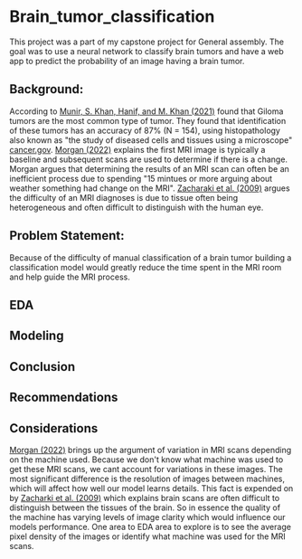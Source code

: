 # Brain_tumor_classification
This project was a part of my capstone project for General assembly. The goal was to use a neural network to classify brain tumors and have a web app to predict the probability of an image having a brain tumor.

## Background:

According to [Munir, S. Khan, Hanif, and M. Khan (2021)](https://www.ncbi.nlm.nih.gov/pmc/articles/PMC7794124/) found that Giloma tumors are the most common type of tumor. They found that identification of these tumors has an accuracy of 87% (N = 154), using histopathology also known as "the study of diseased cells and tissues using a microscope" [cancer.gov](https://www.cancer.gov/publications/dictionaries/cancer-terms/def/histopathology). [Morgan (2022)](https://www.cancer.gov/rare-brain-spine-tumor/blog/2022/neuroradiology) explains the first MRI image is typically a baseline and subsequent scans are used to determine if there is a change. Morgan argues that determining the results of an MRI scan can often be an inefficient process due to spending "15 mintues or more arguing about weather something had change on the MRI". [Zacharaki et al. (2009)](https://www.ncbi.nlm.nih.gov/pmc/articles/PMC2863141/) argues the difficulty of an MRI diagnoses is due to tissue often being heterogeneous and often difficult to distinguish with the human eye.


## Problem Statement:
Because of the difficulty of manual classification of a brain tumor building a classification model would greatly reduce the time spent in the MRI room and help guide the MRI process.

## EDA


## Modeling


## Conclusion


## Recommendations

## Considerations

[Morgan (2022)](https://www.cancer.gov/rare-brain-spine-tumor/blog/2022/neuroradiology) brings up the argument of variation in MRI scans depending on the machine used. Because we don't know what machine was used to get these MRI scans, we cant account for variations in these images. The most significant difference is the resolution of images between machines, which will affect how well our model learns details. This fact is expended on by [Zacharki et al. (2009)](https://www.ncbi.nlm.nih.gov/pmc/articles/PMC2863141/) which explains brain scans are often difficult to distinguish between the tissues of the brain. So in essence the quality of the machine has varying levels of image clarity which would influence our models performance. One area to EDA area to explore is to see the average pixel density of the images or identify what machine was used for the MRI scans.
